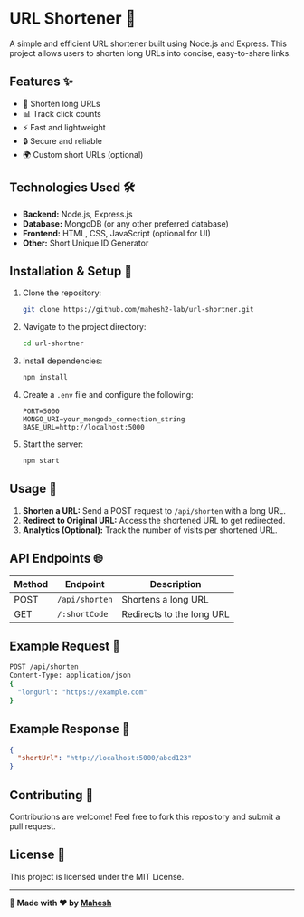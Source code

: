 # URL Shortener 🚀

A simple and efficient URL shortener built using Node.js and Express. This project allows users to shorten long URLs into concise, easy-to-share links.

## Features ✨

- 🔗 Shorten long URLs
- 📊 Track click counts
- ⚡ Fast and lightweight
- 🔒 Secure and reliable
- 🌍 Custom short URLs (optional)

## Technologies Used 🛠️

- **Backend:** Node.js, Express.js
- **Database:** MongoDB (or any other preferred database)
- **Frontend:** HTML, CSS, JavaScript (optional for UI)
- **Other:** Short Unique ID Generator

## Installation & Setup 🚀

1. Clone the repository:
   ```sh
   git clone https://github.com/mahesh2-lab/url-shortner.git
   ```
2. Navigate to the project directory:
   ```sh
   cd url-shortner
   ```
3. Install dependencies:
   ```sh
   npm install
   ```
4. Create a `.env` file and configure the following:
   ```env
   PORT=5000
   MONGO_URI=your_mongodb_connection_string
   BASE_URL=http://localhost:5000
   ```
5. Start the server:
   ```sh
   npm start
   ```

## Usage 📌

1. **Shorten a URL:** Send a POST request to `/api/shorten` with a long URL.
2. **Redirect to Original URL:** Access the shortened URL to get redirected.
3. **Analytics (Optional):** Track the number of visits per shortened URL.

## API Endpoints 🌐

| Method | Endpoint       | Description                |
|--------|---------------|----------------------------|
| POST   | `/api/shorten` | Shortens a long URL       |
| GET    | `/:shortCode`  | Redirects to the long URL |

## Example Request 📌

```sh
POST /api/shorten
Content-Type: application/json
{
  "longUrl": "https://example.com"
}
```

## Example Response 📩

```json
{
  "shortUrl": "http://localhost:5000/abcd123"
}
```

## Contributing 🤝

Contributions are welcome! Feel free to fork this repository and submit a pull request.

## License 📜

This project is licensed under the MIT License.

---

🚀 **Made with ❤️ by [Mahesh](https://github.com/mahesh2-lab)**

